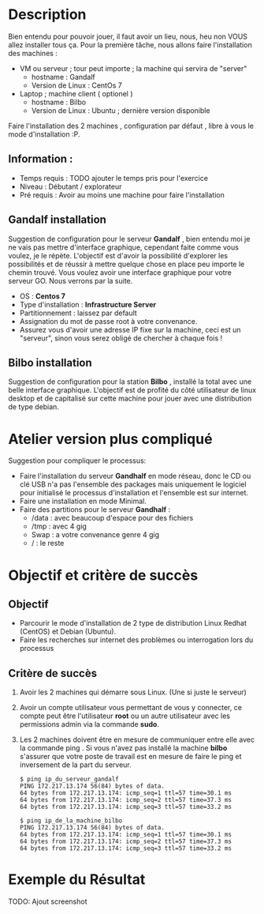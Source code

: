 
# Description 

Bien entendu pour pouvoir jouer, il faut avoir un lieu, nous, heu non VOUS allez installer tous ça.
Pour la première tâche, nous allons faire l'installation des machines :

* VM ou serveur ; tour peut importe ; la machine qui servira de "server" 
    * hostname : Gandalf
    * Version de Linux : CentOs 7
* Laptop ; machine client ( optionel ) 
    * hostname : Bilbo
    * Version de Linux : Ubuntu ; dernière version disponible


Faire l'installation des 2 machines , configuration par défaut , libre à vous le mode d'installation :P. 

## Information :

* Temps requis : TODO ajouter le temps pris pour l'exercice
* Niveau : Débutant / explorateur 
* Pré requis : Avoir au moins une machine pour faire l'installation 

## Gandalf installation

Suggestion de configuration pour le serveur **Gandalf** , bien entendu moi je ne vais pas mettre d'interface graphique, cependant faite comme vous voulez, je le répète. L'objectif est d'avoir la possibilité d'explorer les possibilités et de réussir à mettre quelque chose en place peu importe le chemin trouvé. Vous voulez avoir une interface graphique pour votre serveur GO. Nous verrons par la suite.

* OS : **Centos 7**
* Type d'installation : **Infrastructure Server**
* Partitionnement : laissez par default
* Assignation du mot de passe root à votre convenance. 
* Assurez vous d'avoir une adresse IP fixe sur la machine, ceci est un "serveur", sinon vous serez obligé de chercher à chaque fois !

## Bilbo installation

Suggestion de configuration pour la station **Bilbo** , installé la total avec une belle interface graphique. L'objectif est de profité du côté utilisateur de linux desktop et de capitalisé sur cette machine pour jouer avec une distribution de type debian.


# Atelier version plus compliqué 

Suggestion pour compliquer le processus: 

* Faire l'installation du serveur **Gandhalf** en mode réseau, donc le CD ou clé USB n'a pas l'ensemble des packages mais uniquement le logiciel pour initialisé le processus d'installation et l'ensemble est sur internet.
* Faire une installation en mode Minimal.
* Faire des partitions pour le serveur **Gandhalf** : 
    * /data : avec beaucoup d'espace pour des fichiers
    * /tmp : avec 4 gig 
    * Swap : a votre convenance genre 4 gig
    * / : le reste 


# Objectif et critère de succès 

## Objectif 

* Parcourir le mode d'installation de 2 type de distribution Linux Redhat (CentOS) et Debian (Ubuntu).
* Faire les recherches sur internet des problèmes ou interrogation lors du processus 

## Critère de succès 

1. Avoir les 2 machines qui démarre sous Linux. (Une si juste le serveur)
2. Avoir un compte utilisateur vous permettant de vous y connecter, ce compte peut être l'utilisateur **root** ou un autre utilisateur avec les permissions admin via la commande **sudo**. 
3. Les 2 machines doivent être en mesure de communiquer entre elle avec la commande ping . Si vous n'avez pas installé la machine **bilbo** s'assurer que votre poste de travail est en mesure de faire le ping et inversement de la part du serveur.

    ```
    $ ping ip_du_serveur_gandalf
    PING 172.217.13.174 56(84) bytes of data.
    64 bytes from 172.217.13.174: icmp_seq=1 ttl=57 time=30.1 ms
    64 bytes from 172.217.13.174: icmp_seq=2 ttl=57 time=37.3 ms
    64 bytes from 172.217.13.174: icmp_seq=3 ttl=57 time=33.2 ms

    $ ping ip_de_la_machine_bilbo
    PING 172.217.13.174 56(84) bytes of data.
    64 bytes from 172.217.13.174: icmp_seq=1 ttl=57 time=30.1 ms
    64 bytes from 172.217.13.174: icmp_seq=2 ttl=57 time=37.3 ms
    64 bytes from 172.217.13.174: icmp_seq=3 ttl=57 time=33.2 ms
    ```


# Exemple du Résultat 

TODO: Ajout screenshot
